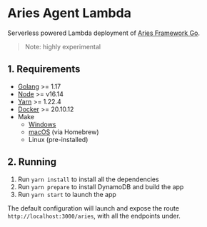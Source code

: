 # Aries Agent Lambda

Serverless powered Lambda deployment of [Aries Framework Go](https://github.com/hyperledger/aries-framework-go).
> Note: highly experimental

## 1. Requirements

- [Golang](https://golang.org/doc/install) >= 1.17
- [Node](https://nodejs.org/en/) >= v16.14
- [Yarn](https://yarnpkg.com/) >= 1.22.4
- [Docker](https://www.docker.com/) >= 20.10.12
- Make
    - [Windows](http://gnuwin32.sourceforge.net/packages/make.htm)
    - [macOS](https://brew.sh/) (via Homebrew)
    - Linux (pre-installed)

## 2. Running

1. Run `yarn install` to install all the dependencies
2. Run `yarn prepare` to install DynamoDB and build the app
3. Run `yarn start` to launch the app

The default configuration will launch and expose the route `http://localhost:3000/aries`, with all the endpoints under.
